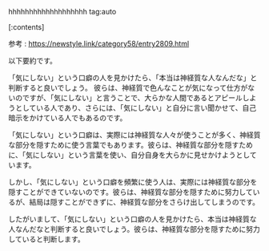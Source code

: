 

hhhhhhhhhhhhhhhhhhh
tag:auto

[:contents]

参考 : https://newstyle.link/category58/entry2809.html

以下要約です。


「気にしない」という口癖の人を見かけたら、「本当は神経質な人なんだな」と判断すると良いでしょう。
彼らは、神経質で色んなことが気になって仕方がないのですが、「気にしない」と言うことで、大らかな人間であるとアピールしようとしている人であり、さらには、「気にしない」と自分に言い聞かせて、自己暗示をかけている人でもあるのです。

「気にしない」という口癖は、実際には神経質な人々が使うことが多く、神経質な部分を隠すために使う言葉でもあります。彼らは、神経質な部分を隠すために、「気にしない」という言葉を使い、自分自身を大らかに見せかけようとしています。

しかし、「気にしない」という口癖を頻繁に使う人は、実際には神経質な部分を隠すことができていないのです。彼らは、神経質な部分を隠すために努力しているが、結局は隠すことができずに、神経質な部分をさらけ出してしまうのです。

したがいまして、「気にしない」という口癖の人を見かけたら、本当は神経質な人なんだなと判断すると良いでしょう。彼らは、神経質な部分を隠すために努力していると判断します。
